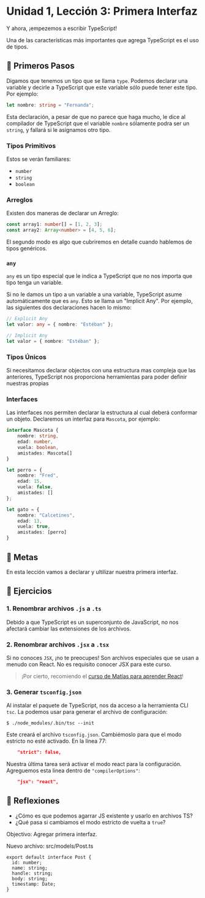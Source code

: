 # Unidad 1, Lección 3: Primera Interfaz

Y ahora, ¡empezemos a escribir TypeScript!

Una de las características más importantes que agrega TypeScript es el uso de tipos.

## 🐾 Primeros Pasos

Digamos que tenemos un tipo que se llama `type`. Podemos declarar una variable y decirle a TypeScript que este variable sólo puede tener este tipo. Por ejemplo:

```typescript
let nombre: string = "Fernanda";
```

Esta declaración, a pesar de que no parece que haga mucho, le dice al compilador de TypeScript que el variable `nombre` sólamente podra ser un `string`, y fallará si le asignamos otro tipo.

### Tipos Primitivos

Estos se verán familiares:

- `number`
- `string`
- `boolean` 

### Arreglos

Existen dos maneras de declarar un Arreglo:

```typescript
const array1: number[] = [1, 2, 3];
const array2: Array<number> = [4, 5, 6];
```

El segundo modo es algo que cubriremos en detalle cuando hablemos de tipos genéricos.

### `any`

`any` es un tipo especial que le indica a TypeScript que no nos importa que tipo tenga un variable.

Si no le damos un tipo a un variable a una variable, TypeScript asume automáticamente que es `any`. Esto se llama un "Implicit Any". Por ejemplo, las siguientes dos declaraciones hacen lo mismo:

```typescript
// Explicit Any
let valor: any = { nombre: "Estéban" };

// Implicit Any
let valor = { nombre: "Estéban" };
```

### Tipos Únicos

Si necesitamos declarar objectos con una estructura mas compleja que las anteriores, TypeScript nos proporciona herramientas para poder definir nuestras propias

### Interfaces

Las interfaces nos permiten declarar la estructura al cual deberá conformar un objeto. Declaremos un interfaz para `Mascota`, por ejemplo:

```typescript
interface Mascota {
    nombre: string,
    edad: number,
    vuela: boolean,
    amistades: Mascota[]
}

let perro = {
    nombre: "Fred",
    edad: 15,
    vuela: false,
    amistades: []
};

let gato = {
    nombre: "Calcetines",
    edad: 13,
    vuela: true,
    amistades: [perro]
}
```

## 🥅 Metas

En esta lección vamos a declarar y ultilizar nuestra primera interfaz.

## 🤸 Ejercicios

### 1. Renombrar archivos `.js` a `.ts`

Debido a que TypeScript es un superconjunto de JavaScript, no nos afectará cambiar las extensiones de los archivos.

### 2. Renombrar archivos `.jsx` a `.tsx`

Si no conoces `JSX`, ¡no te preocupes! Son archivos especiales que se usan a menudo con React. No es requisito conocer JSX para este curso. 

> ¡Por cierto, recomiendo el [curso de Matías para aprender React](https://www.escuelafrontend.com/react)!

### 3. Generar `tsconfig.json`

Al instalar el paquete de TypeScript, nos da acceso a la herramienta CLI `tsc`. La podemos usar para generar el archivo de configuración:

    $ ./node_modules/.bin/tsc --init
    
Este creará el archivo `tsconfig.json`. Cambiémoslo para que el modo estricto no esté activado. En la línea 77:

```json
    "strict": false, 
```

Nuestra última tarea será activar el modo react para la configuración. Agreguemos esta linea dentro de `"compilerOptions"`:

```json
    "jsx": "react",
```

## 🤔 Reflexiones

- ¿Cómo es que podemos agarrar JS existente y usarlo en archivos TS? 
- ¿Qué pasa si cambiamos el modo estricto de vuelta a `true`?


Objectivo: Agregar primera interfaz.

Nuevo archivo: src/models/Post.ts
```
export default interface Post {
  id: number;
  name: string;
  handle: string;
  body: string;
  timestamp: Date;
}
```
